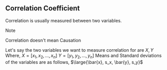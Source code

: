 ## Correlation Coefficient
Correlation is usually measured between two variables.
> [!note]
> Correlation doesn't mean Causation

Let's say the two variables we want to measure correlation for are $X, Y$
Where, 
	$X=[x_1, x_2, \dots, x_n]$
	$Y=[y_1, y_2, \dots, y_n]$
Means and Standard deviations of the variables are as follows,
	$\large{\bar{x}, s_x, \bar{y}, s_y}$
